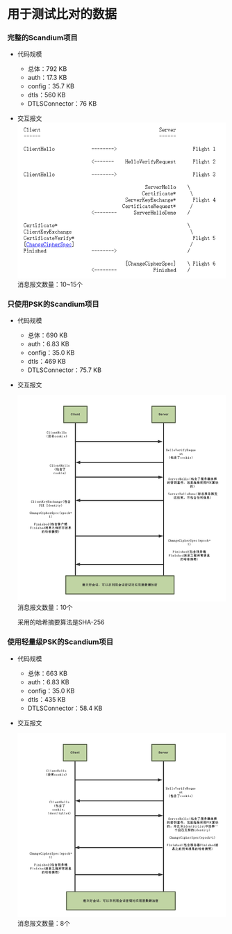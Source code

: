 # 用于测试比对的数据

### 完整的Scandium项目
- 代码规模
    - 总体：792 KB
    - auth：17.3 KB
    - config：35.7 KB
    - dtls：560 KB
    - DTLSConnector：76 KB
    
- 交互报文
    ![DTLS](DTLS.PNG)
    消息报文数量：10~15个
    
### 只使用PSK的Scandium项目
- 代码规模
    - 总体：690 KB
    - auth：6.83 KB
    - config：35.0 KB
    - dtls：469 KB
    - DTLSConnector：75.7 KB
    
- 交互报文

    ![DTLS-PSK](DTLS-PSK.png)
    消息报文数量：10个
    
    采用的哈希摘要算法是SHA-256
    
### 使用轻量级PSK的Scandium项目
- 代码规模
    - 总体：663 KB
    - auth：6.83 KB
    - config：35.0 KB
    - dtls：435 KB
    - DTLSConnector：58.4 KB

- 交互报文

    ![Lightly-DTLS-PSK](DTLS-PSK-Lightly.png)
    消息报文数量：8个
    